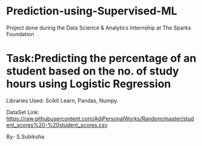 # Prediction-using-Supervised-ML
Project done during the Data Science & Analytics Internship at The Sparks Foundation 

# Task:Predicting the percentage of an student based on the no. of study hours using Logistic Regression

Libraries Used: Scikit Learn, Pandas, Numpy.

DataSet Link: https://raw.githubusercontent.com/AdiPersonalWorks/Random/master/student_scores%20-%20student_scores.csv

By- S.Subiksha
